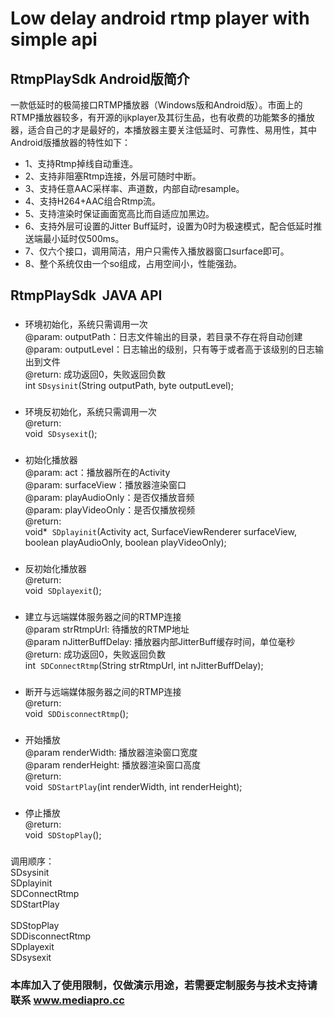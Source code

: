 # Low delay android rtmp player with simple api 


## RtmpPlaySdk Android版简介
一款低延时的极简接口RTMP播放器（Windows版和Android版）。市面上的RTMP播放器较多，有开源的ijkplayer及其衍生品，也有收费的功能繁多的播放器，适合自己的才是最好的，本播放器主要关注低延时、可靠性、易用性，其中Android版播放器的特性如下：

* 1、支持Rtmp掉线自动重连。
* 2、支持非阻塞Rtmp连接，外层可随时中断。
* 3、支持任意AAC采样率、声道数，内部自动resample。
* 4、支持H264+AAC组合Rtmp流。
* 5、支持渲染时保证画面宽高比而自适应加黑边。
* 6、支持外层可设置的Jitter Buff延时，设置为0时为极速模式，配合低延时推送端最小延时仅500ms。
* 7、仅六个接口，调用简洁，用户只需传入播放器窗口surface即可。
* 8、整个系统仅由一个so组成，占用空间小，性能强劲。



## RtmpPlaySdk  JAVA API

### 
* 环境初始化，系统只需调用一次<br>
@param: outputPath：日志文件输出的目录，若目录不存在将自动创建<br>
@param: outputLevel：日志输出的级别，只有等于或者高于该级别的日志输出到文件<br>
@return: 成功返回0，失败返回负数<br>
int  `SDsysinit`(String outputPath,  byte outputLevel);

### 
* 环境反初始化，系统只需调用一次<br>
@return:<br>
void  `SDsysexit`();

### 
* 初始化播放器<br>
@param: act：播放器所在的Activity<br>
@param: surfaceView：播放器渲染窗口<br>
@param: playAudioOnly：是否仅播放音频<br>
@param: playVideoOnly：是否仅播放视频<br>
@return:<br>
void*  `SDplayinit`(Activity act, SurfaceViewRenderer surfaceView, boolean playAudioOnly, boolean playVideoOnly);

### 
* 反初始化播放器<br>
@return: <br>
void  `SDplayexit`();

### 
* 建立与远端媒体服务器之间的RTMP连接<br>
@param strRtmpUrl: 待播放的RTMP地址<br>
@param nJitterBuffDelay: 播放器内部JitterBuff缓存时间，单位毫秒<br>
@return: 成功返回0，失败返回负数<br>
int  `SDConnectRtmp`(String strRtmpUrl, int nJitterBuffDelay);

### 
* 断开与远端媒体服务器之间的RTMP连接<br>
@return: <br>
void  `SDDisconnectRtmp`();


### 
* 开始播放<br>
@param renderWidth: 播放器渲染窗口宽度<br>
@param renderHeight: 播放器渲染窗口高度<br>
@return: <br>
void  `SDStartPlay`(int renderWidth, int renderHeight);

### 
* 停止播放<br>
@return: <br>
void  `SDStopPlay`();

###
调用顺序：<br>
SDsysinit<br>
SDplayinit<br>
SDConnectRtmp<br>
SDStartPlay<br>
<br>
SDStopPlay<br>
SDDisconnectRtmp<br>
SDplayexit<br>
SDsysexit<br>



### 本库加入了使用限制，仅做演示用途，若需要定制服务与技术支持请联系 www.mediapro.cc
